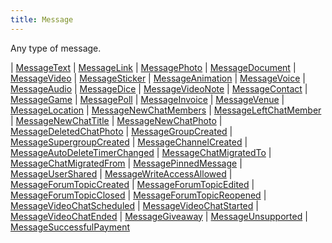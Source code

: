 ```yaml
---
title: Message
---
```


Any type of message.

<div class="font-mono whitespace-pre"><span class="opacity-50">| </span><a href="/gh/types/messagetext"  >MessageText</a><span class="opacity-50">
| </span><a href="/gh/types/messagelink"  >MessageLink</a><span class="opacity-50">
| </span><a href="/gh/types/messagephoto"  >MessagePhoto</a><span class="opacity-50">
| </span><a href="/gh/types/messagedocument"  >MessageDocument</a><span class="opacity-50">
| </span><a href="/gh/types/messagevideo"  >MessageVideo</a><span class="opacity-50">
| </span><a href="/gh/types/messagesticker"  >MessageSticker</a><span class="opacity-50">
| </span><a href="/gh/types/messageanimation"  >MessageAnimation</a><span class="opacity-50">
| </span><a href="/gh/types/messagevoice"  >MessageVoice</a><span class="opacity-50">
| </span><a href="/gh/types/messageaudio"  >MessageAudio</a><span class="opacity-50">
| </span><a href="/gh/types/messagedice"  >MessageDice</a><span class="opacity-50">
| </span><a href="/gh/types/messagevideonote"  >MessageVideoNote</a><span class="opacity-50">
| </span><a href="/gh/types/messagecontact"  >MessageContact</a><span class="opacity-50">
| </span><a href="/gh/types/messagegame"  >MessageGame</a><span class="opacity-50">
| </span><a href="/gh/types/messagepoll"  >MessagePoll</a><span class="opacity-50">
| </span><a href="/gh/types/messageinvoice"  >MessageInvoice</a><span class="opacity-50">
| </span><a href="/gh/types/messagevenue"  >MessageVenue</a><span class="opacity-50">
| </span><a href="/gh/types/messagelocation"  >MessageLocation</a><span class="opacity-50">
| </span><a href="/gh/types/messagenewchatmembers"  >MessageNewChatMembers</a><span class="opacity-50">
| </span><a href="/gh/types/messageleftchatmember"  >MessageLeftChatMember</a><span class="opacity-50">
| </span><a href="/gh/types/messagenewchattitle"  >MessageNewChatTitle</a><span class="opacity-50">
| </span><a href="/gh/types/messagenewchatphoto"  >MessageNewChatPhoto</a><span class="opacity-50">
| </span><a href="/gh/types/messagedeletedchatphoto"  >MessageDeletedChatPhoto</a><span class="opacity-50">
| </span><a href="/gh/types/messagegroupcreated"  >MessageGroupCreated</a><span class="opacity-50">
| </span><a href="/gh/types/messagesupergroupcreated"  >MessageSupergroupCreated</a><span class="opacity-50">
| </span><a href="/gh/types/messagechannelcreated"  >MessageChannelCreated</a><span class="opacity-50">
| </span><a href="/gh/types/messageautodeletetimerchanged"  >MessageAutoDeleteTimerChanged</a><span class="opacity-50">
| </span><a href="/gh/types/messagechatmigratedto"  >MessageChatMigratedTo</a><span class="opacity-50">
| </span><a href="/gh/types/messagechatmigratedfrom"  >MessageChatMigratedFrom</a><span class="opacity-50">
| </span><a href="/gh/types/messagepinnedmessage"  >MessagePinnedMessage</a><span class="opacity-50">
| </span><a href="/gh/types/messageusershared"  >MessageUserShared</a><span class="opacity-50">
| </span><a href="/gh/types/messagewriteaccessallowed"  >MessageWriteAccessAllowed</a><span class="opacity-50">
| </span><a href="/gh/types/messageforumtopiccreated"  >MessageForumTopicCreated</a><span class="opacity-50">
| </span><a href="/gh/types/messageforumtopicedited"  >MessageForumTopicEdited</a><span class="opacity-50">
| </span><a href="/gh/types/messageforumtopicclosed"  >MessageForumTopicClosed</a><span class="opacity-50">
| </span><a href="/gh/types/messageforumtopicreopened"  >MessageForumTopicReopened</a><span class="opacity-50">
| </span><a href="/gh/types/messagevideochatscheduled"  >MessageVideoChatScheduled</a><span class="opacity-50">
| </span><a href="/gh/types/messagevideochatstarted"  >MessageVideoChatStarted</a><span class="opacity-50">
| </span><a href="/gh/types/messagevideochatended"  >MessageVideoChatEnded</a><span class="opacity-50">
| </span><a href="/gh/types/messagegiveaway"  >MessageGiveaway</a><span class="opacity-50">
| </span><a href="/gh/types/messageunsupported"  >MessageUnsupported</a><span class="opacity-50">
| </span><a href="/gh/types/messagesuccessfulpayment"  >MessageSuccessfulPayment</a></div>

